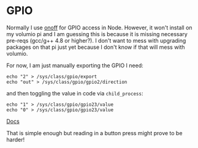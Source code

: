 GPIO
=====

Normally I use [onoff](https://github.com/fivdi/onoff) for GPIO access in Node.
However, it won't install on my volumio pi and I am guessing this is because it is missing
necessary pre-reqs (gcc/g++ 4.8 or higher?). I don't want to mess with upgrading packages
on that pi just yet because I don't know if that will mess with volumio.

For now, I am just manually exporting the GPIO I need:

```
echo "2" > /sys/class/gpio/export
echo "out" > /sys/class/gpio/gpio2/direction
```

and then toggling the value in code via `child_process`:

```
echo "1" > /sys/class/gpio/gpio23/value
echo "0" > /sys/class/gpio/gpio23/value
```

[Docs](http://www.raspberry-projects.com/pi/command-line/io-pins-command-line/io-pin-control-from-the-command-line)

That is simple enough but reading in a button press might prove to be harder!
